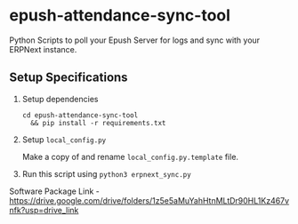 # epush-attendance-sync-tool
Python Scripts to poll your Epush Server for logs and sync with your ERPNext instance.

## Setup Specifications

1. Setup dependencies
    ```
    cd epush-attendance-sync-tool
      && pip install -r requirements.txt
    ```
2. Setup `local_config.py`

   Make a copy of and rename `local_config.py.template` file.

3. Run this script using `python3 erpnext_sync.py`

Software Package Link - https://drive.google.com/drive/folders/1z5e5aMuYahHtnMLtDr90HL1Kz467vnfk?usp=drive_link

